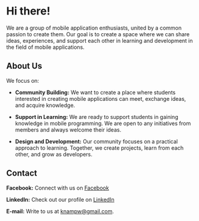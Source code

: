 # Hi there!

We are a group of mobile application enthusiasts, united by a common passion to create them. Our goal is to create a space where we can share ideas, experiences, and support each other in learning and development in the field of mobile applications.

## About Us

We focus on:

- **Community Building:** We want to create a place where students interested in creating mobile applications can meet, exchange ideas, and acquire knowledge.

- **Support in Learning:** We are ready to support students in gaining knowledge in mobile programming. We are open to any initiatives from members and always welcome their ideas.

- **Design and Development:** Our community focuses on a practical approach to learning. Together, we create projects, learn from each other, and grow as developers.

## Contact

**Facebook:** Connect with us on [Facebook](https://www.facebook.com/people/Ko%C5%82o-Naukowe-Aplikacji-Mobilnych/100090783457698/)

**LinkedIn:** Check out our profile on [LinkedIn](https://pl.linkedin.com/company/knam-pw)

**E-mail:** Write to us at knampw@gmail.com.

